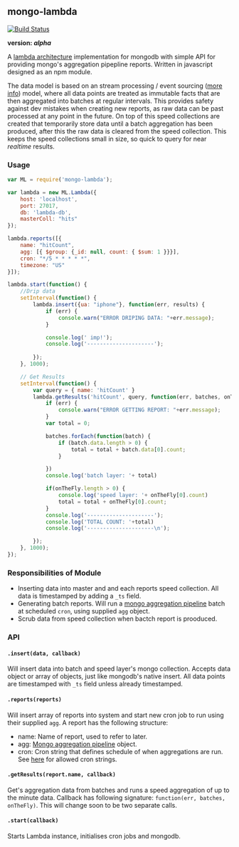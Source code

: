 mongo-lambda
-------------

[![Build Status](https://travis-ci.org/smaxwellstewart/mongo-lambda.svg?branch=master)](https://travis-ci.org/smaxwellstewart/mongo-lambda)

**version: *alpha***

A [lambda architecture](http://www.manning.com/marz/) implementation for mongodb with simple API for providing mongo's aggregation pipepline reports. Written in javascript designed as an npm module.

The data model is based on an stream processing / event sourcing ([more info](http://blog.confluent.io/2015/01/29/making-sense-of-stream-processing/)) model, where all data points are treated as immutable facts that are then aggregated into batches at regular intervals. This provides safety against dev mistakes when creating new reports, as raw data can be past processed at any point in the future. On top of this speed collections are created that temporarily store data until a batch aggregation has been produced, after this the raw data is cleared from the speed collection. This keeps the speed collections small in size, so quick to query for near *realtime* results.

### Usage

```js
var ML = require('mongo-lambda');

var lambda = new ML.Lambda({
    host: 'localhost',
    port: 27017,
    db: 'lambda-db',
    masterColl: "hits"
});

lambda.reports([{
    name: "hitCount",
    agg: [{ $group: {_id: null, count: { $sum: 1 }}}],
    cron: "*/5 * * * * *",
    timezone: "US"
}]);

lambda.start(function() {
    //Drip data
    setInterval(function() {
        lambda.insert({ua: "iphone"}, function(err, results) {
            if (err) {
                console.warn("ERROR DRIPING DATA: "+err.message);
            }

            console.log(' imp!');
            console.log('---------------------');
            
        });
    }, 1000);

    // Get Results
    setInterval(function() {
        var query = { name: 'hitCount' }
        lambda.getResults('hitCount', query, function(err, batches, onTheFly) {
            if (err) {
                console.warn("ERROR GETTING REPORT: "+err.message);
            }
            var total = 0;

            batches.forEach(function(batch) {
                if (batch.data.length > 0) {
                    total = total + batch.data[0].count;
                }

            })
            console.log('batch layer: '+ total)

            if(onTheFly.length > 0) {
                console.log('speed layer: '+ onTheFly[0].count)
                total = total + onTheFly[0].count;
            }
            console.log('---------------------');
            console.log('TOTAL COUNT: '+total)
            console.log('---------------------\n');

        });
    }, 1000);
});
```

### Responsibilities of Module

 - Inserting data into master and and each reports speed collection. All data is timestamped by adding a  `_ts` field.
 - Generating batch reports. Will run a [mongo aggregation pipeline](http://docs.mongodb.org/manual/core/aggregation-pipeline/) batch at scheduled `cron`, using supplied `agg` object.
 - Scrub data from speed collection when bactch report is prooduced.

### API

#### `.insert(data, callback)`

Will insert data into batch and speed layer's mongo collection. Accepts data object or array of objects, just like mongodb's native insert. All data points are timestamped with `_ts` field unless already timestamped.

#### `.reports(reports)`

Will insert array of reports into system and start new cron job to run using their supplied `agg`. A report has the following structure:

- name: Name of report, used to refer to later.
- agg: [Mongo aggregation pipeline](http://docs.mongodb.org/manual/core/aggregation-pipeline/) object.
- cron: Cron string that defines schedule of when aggregations are run. See [here](https://www.npmjs.com/package/cron) for allowed cron strings.

#### `.getResults(report.name, callback)`

Get's aggregation data from batches and runs a speed aggregation of up to the minute data. Callback has following signature: `function(err, batches, onTheFly)`. This will change soon to be two separate calls.

#### `.start(callback)`

Starts Lambda instance, initialises cron jobs and mongodb.


